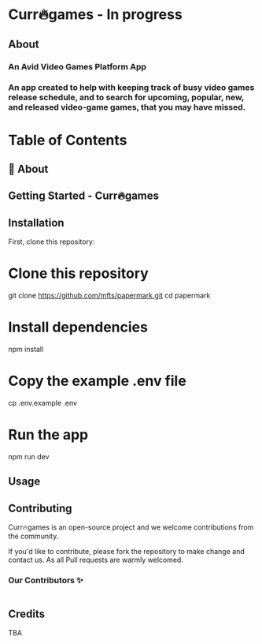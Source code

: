 # Curr🔥games - In progress

## About
### An Avid Video Games Platform App
### An app created to help with keeping track of busy video games release schedule, and to search for upcoming, popular, new, and released video-game games, that you may have missed.

# Table of Contents


## 🚀 About

## Getting Started - Curr🔥games

## Installation

First, clone this repository:

<!-- start:code block -->
# Clone this repository
git clone https://github.com/mfts/papermark.git
cd papermark

# Install dependencies
npm install

# Copy the example .env file
cp .env.example .env

# Run the app
npm run dev
<!-- end:code block -->

## Usage

## Contributing

Curr🔥games is an open-source project and we welcome contributions from the community.

If you'd like to contribute, please fork the repository to make change and contact us. As all Pull requests are warmly welcomed.

### Our Contributors ✨

<a href="https://github.com/mfts/papermark/graphs/contributors">
  <img src="" />
</a>

## Credits
TBA
